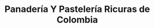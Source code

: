 ---
title: "Panadería Y Pastelería Ricuras de Colombia"
url: /san-juan-de-puebloviejo/panaderia-y-pasteleria-ricuras-de-colombia/
shop: panadería
---